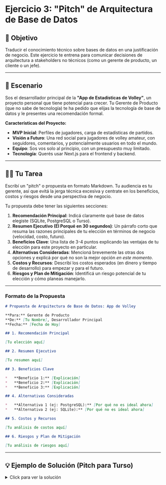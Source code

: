 # Ejercicio 3: "Pitch" de Arquitectura de Base de Datos

## 🎯 Objetivo

Traducir el conocimiento técnico sobre bases de datos en una justificación de negocio. Este ejercicio te entrena para comunicar decisiones de arquitectura a stakeholders no técnicos (como un gerente de producto, un cliente o un jefe).

---

## 📖 Escenario

Sos el desarrollador principal de la **"App de Estadísticas de Volley"**, un proyecto personal que tiene potencial para crecer. Tu Gerente de Producto (que no sabe de tecnología) te ha pedido que elijas la tecnología de base de datos y le presentes una recomendación formal.

**Características del Proyecto:**
*   **MVP Inicial**: Perfiles de jugadores, carga de estadísticas de partidos.
*   **Visión a Futuro**: Una red social para jugadores de volley amateur, con seguidores, comentarios, y potencialmente usuarios en todo el mundo.
*   **Equipo**: Sos vos solo al principio, con un presupuesto muy limitado.
*   **Tecnología**: Querés usar Next.js para el frontend y backend.

---

## 🏋️‍♀️ Tu Tarea

Escribí un "pitch" o propuesta en formato Markdown. Tu audiencia es tu gerente, así que evitá la jerga técnica excesiva y centrate en los beneficios, costos y riesgos desde una perspectiva de negocio.

Tu propuesta debe tener las siguientes secciones:

1.  **Recomendación Principal**: Indicá claramente qué base de datos elegiste (SQLite, PostgreSQL o Turso).
2.  **Resumen Ejecutivo (El Porqué en 30 segundos)**: Un párrafo corto que resuma las razones principales de tu elección en términos de negocio (velocidad, costo, futuro).
3.  **Beneficios Clave**: Una lista de 3-4 puntos explicando las ventajas de tu elección para este proyecto en particular.
4.  **Alternativas Consideradas**: Mencioná brevemente las otras dos opciones y explicá por qué no son la mejor opción *en este momento*.
5.  **Costos y Recursos**: Describí los costos esperados (en dinero y tiempo de desarrollo) para empezar y para el futuro.
6.  **Riesgos y Plan de Mitigación**: Identificá un riesgo potencial de tu elección y cómo planeas manejarlo.

---

### Formato de la Propuesta

```markdown
# Propuesta de Arquitectura de Base de Datos: App de Volley

**Para:** Gerente de Producto
**De:** [Tu Nombre], Desarrollador Principal
**Fecha:** [Fecha de Hoy]

## 1. Recomendación Principal

[Tu elección aquí]

## 2. Resumen Ejecutivo

[Tu resumen aquí]

## 3. Beneficios Clave

*   **Beneficio 1:** [Explicación]
*   **Beneficio 2:** [Explicación]
*   **Beneficio 3:** [Explicación]

## 4. Alternativas Consideradas

*   **Alternativa 1 (ej: PostgreSQL):** [Por qué no es ideal ahora]
*   **Alternativa 2 (ej: SQLite):** [Por qué no es ideal ahora]

## 5. Costos y Recursos

[Tu análisis de costos aquí]

## 6. Riesgos y Plan de Mitigación

[Tu análisis de riesgos aquí]

```

---

## 💡 Ejemplo de Solución (Pitch para Turso)

<details>
<summary>Click para ver la solución</summary>

# Propuesta de Arquitectura de Base de Datos: App de Volley

**Para:** Gerente de Producto
**De:** Rafa, Desarrollador Principal
**Fecha:** 02/09/2025

## 1. Recomendación Principal

Mi recomendación es utilizar **Turso** como nuestra base de datos principal.

## 2. Resumen Ejecutivo

Turso nos permite lanzar la aplicación de forma extremadamente rápida y barata, sin sacrificar la capacidad de crecer en el futuro. Nos da la simplicidad de una base de datos pequeña pero con el poder de una solución global, asegurando que la app sea veloz para todos los usuarios desde el día uno, sin importar dónde estén.

## 3. Beneficios Clave

*   **Velocidad de Lanzamiento (Time-to-Market):** Podemos tener la base de datos funcionando en minutos, no días. Esto nos permite centrarnos en construir las funcionalidades que los usuarios quieren, en lugar de perder tiempo en configuración de servidores.

*   **Costo Cero para Empezar:** Turso tiene un plan gratuito muy generoso que cubrirá todas nuestras necesidades para el lanzamiento inicial y los primeros meses de crecimiento. No invertimos dinero hasta que la aplicación demuestre ser exitosa.

*   **Experiencia de Usuario Superior:** La aplicación se sentirá increíblemente rápida para nuestros usuarios, ya sea que estén en Argentina, España o Japón. Esto es clave para que la gente se enganche y siga usando la app.

*   **Escalabilidad sin Esfuerzo:** Si la aplicación se vuelve viral, Turso manejará el aumento de usuarios automáticamente. No tendremos que preocuparnos por caídas del sistema o por migraciones de emergencia.

## 4. Alternativas Consideradas

*   **PostgreSQL:** Es una base de datos muy potente, pero excesiva para nuestras necesidades actuales. Sería como usar un motor de camión para un karting. Implicaría mayores costos y una complejidad de mantenimiento que nos ralentizaría mucho al principio.

*   **SQLite (local):** Es perfecto para empezar a programar, pero no sirve para una aplicación web a la que accederán múltiples usuarios. No nos permitiría lanzar la aplicación al público.

## 5. Costos y Recursos

*   **Costo Monetario Inicial:** $0. El plan gratuito de Turso es suficiente.
*   **Costo de Tiempo de Desarrollo:** Mínimo. La configuración es casi instantánea. Esto nos ahorra semanas de trabajo de un especialista en infraestructura.
*   **Costo a Futuro:** Predecible. Si superamos el plan gratuito, los costos de los planes de pago son claros y escalan con nuestro éxito.

## 6. Riesgos y Plan de Mitigación

*   **Riesgo:** Turso es una tecnología relativamente nueva en comparación con gigantes como PostgreSQL.
*   **Plan de Mitigación:** El riesgo es bajo porque Turso se basa en SQLite, un estándar universal. Si en el futuro tuviéramos algún problema con Turso, podemos exportar nuestros datos fácilmente y migrarlos a otra solución sin tener que reescribir la aplicación.

</details>
